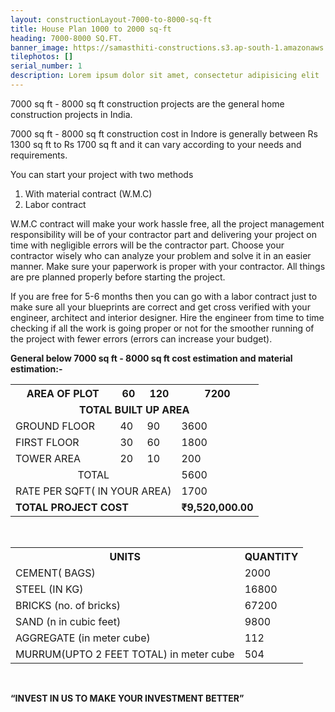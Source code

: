```yaml
---
layout: constructionLayout-7000-to-8000-sq-ft
title: House Plan 1000 to 2000 sq-ft
heading: 7000-8000 SQ.FT.
banner_image: https://samasthiti-constructions.s3.ap-south-1.amazonaws.com/uploads/8.jpeg
tilephotos: []
serial_number: 1
description: Lorem ipsum dolor sit amet, consectetur adipisicing elit
---
```

7000 sq ft - 8000 sq ft construction projects are the general home construction projects in India.

7000 sq ft - 8000 sq ft construction cost in Indore is generally between Rs 1300 sq ft to Rs 1700 sq ft and it can vary according to your needs and requirements.

You can start your project with two methods 

<ol>
<li>With material contract (W.M.C)</li>
<li>Labor contract</li>
</ol>

W.M.C contract will make your work hassle free, all the project management responsibility will be of your contractor part and delivering your project on time with negligible errors will be the contractor part. Choose your contractor wisely who can analyze your problem and solve it in an easier manner. Make sure your paperwork is proper with your contractor. All things are pre planned properly before starting the project.

If you are free for 5-6 months then you can go with a labor contract just to make sure all your blueprints are correct and get cross verified with your engineer, architect and interior designer. 
Hire the engineer from time to time checking if all the work is going proper or not for the smoother running of the project with fewer errors (errors can increase your budget).

<b>General below 7000 sq ft - 8000 sq ft cost estimation and material estimation:-</b>

<table>
  <tr>
    <th>AREA OF PLOT</th>
    <th>60</th>
    <th>120</th>
    <th>7200</th>
  </tr>

  <tr>
  <td colspan="4" style="text-align:center; font-weight: bold;">TOTAL BUILT UP AREA</td>
  </tr>

  <tr>
    <td>GROUND FLOOR</td>
    <td>40</td>
    <td>90</td>
    <td>3600</td>
  </tr>

  <tr>
    <td>FIRST FLOOR</td>
    <td>30</td>
    <td>60</td>
    <td>1800</td>
  </tr>

  <tr>
    <td>TOWER AREA</td>
    <td>20</td>
    <td>10</td>
    <td>200</td>
  </tr>

  <tr>
    <td colspan="3" style="text-align:center;">TOTAL</td>
    <td> 5600</td>
  </tr>

  <tr>
    <td colspan="3">RATE PER SQFT( IN YOUR AREA)</td>
    <td> 1700</td>
  </tr>

  <tr style="font-weight: bold;">
    <td colspan="3">TOTAL PROJECT COST</td>
    <td> ₹9,520,000.00</td>
  </tr>
</table>

<br>

<table>
  <tr>
    <th>UNITS</th>
    <th>QUANTITY</th>
  </tr>
  
  <tr>
    <td>CEMENT( BAGS)</td>
    <td> 2000</td>
  </tr>

  <tr>
    <td>STEEL (IN KG)</td>
    <td> 16800</td>
  </tr>

  <tr>
    <td>BRICKS (no. of bricks)</td>
    <td> 67200</td>
  </tr>

  <tr>
    <td>SAND (n in cubic feet)</td>
    <td> 9800</td>
  </tr>

  <tr>
    <td>AGGREGATE (in meter cube)</td>
    <td> 112</td>
  </tr>

  <tr>
    <td>MURRUM(UPTO 2 FEET TOTAL) in meter cube</td>
    <td> 504</td>
  </tr>
</table>

<br>

<b>“INVEST IN US TO MAKE YOUR INVESTMENT BETTER”</b>
